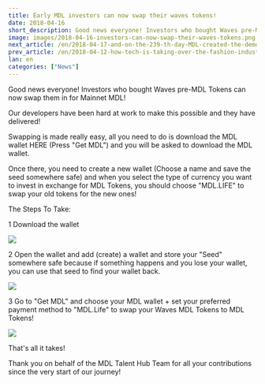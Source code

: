 ```yaml
---
title: Early MDL investors can now swap their waves tokens!
date: 2018-04-16
short_description: Good news everyone! Investors who bought Waves pre-MDL Tokens.
image: images/2018-04-16-investors-can-now-swap-their-waves-tokens.png
next_article: /en/2018-04-17-and-on-the-239-th-day-MDL-created-the-demo
prev_article: /en/2018-04-12-how-tech-is-taking-over-the-fashion-industry
lan: en
categories: ["News"]
---
```



Good news everyone! Investors who bought Waves pre-MDL Tokens can now swap them in for Mainnet MDL!

Our developers have been hard at work to make this possible and they have delivered!

Swapping is made really easy, all you need to do is download the MDL wallet HERE (Press "Get MDL") and you will be asked to download the MDL wallet.

Once there, you need to create a new wallet (Choose a name and save the seed somewhere safe) and when you select the type of currency you want to invest in exchange for MDL Tokens, you should choose "MDL.LIFE" to swap your old tokens for the new ones!


The Steps To Take:

1 Download the wallet

![](/images/2018-04-16-investors-can-now-swap-their-waves-tokens-img-01.png)

2 Open the wallet and add (create) a wallet and store your "Seed" somewhere safe because if something happens and you lose your wallet, you can use that seed to find your wallet back.

![](/images/2018-04-16-investors-can-now-swap-their-waves-tokens-img-02.png)

3 Go to "Get MDL" and choose your MDL wallet + set your preferred payment method to "MDL.Life" to swap your Waves MDL Tokens to MDL Tokens!

![](/images/2018-04-16-investors-can-now-swap-their-waves-tokens-img-03.png)

That's all it takes!

Thank you on behalf of the MDL Talent Hub Team for all your contributions since the very start of our journey!